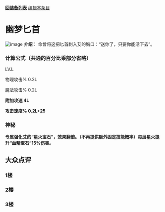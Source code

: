 [**回装备列表**](index.md)   [编辑本条目](https://github.com/GuguTown/Wiki/edit/main/equip/幽梦匕首.md)
# 幽梦匕首
![image](https://user-images.githubusercontent.com/35645329/193961843-be4f6365-af77-473e-a108-7ca4a804be2c.png) **介绍：** 命曾将这把匕首刺入艾的胸口：“送你了，只要你能活下去”。   
### 计算公式（共通的百分比乘部分省略）
LV.L   

物理攻击% 0.2L   

魔法攻击% 0.2L   

**附加攻速 4L**      

**攻击速度% 0.2L+25**   

### 神秘
**专属强化艾的“星火宝石”，效果翻倍。（不再提供额外固定技能概率）每层星火提升“血精宝石”15%伤害。**

## 大众点评
### 1楼

### 2楼 

### 3楼 
